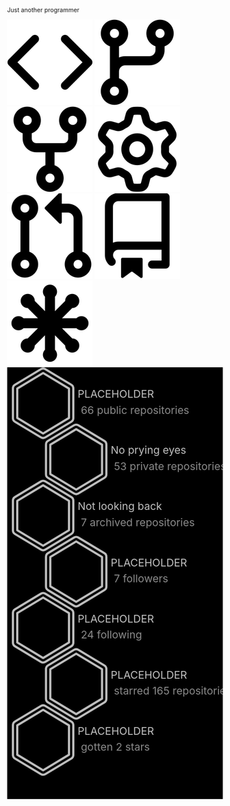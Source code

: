 Just another programmer

<img src="svgs/angle-brackets.svg">
<img src="svgs/branch.svg">
<img src="svgs/fork.svg">
<img src="svgs/gear.svg">
<img src="svgs/pull_request.svg">
<img src="svgs/repository.svg">
<img src="svgs/svg_logo.svg">

<svg xmlns="http://www.w3.org/2000/svg" width="600" height="1200" viewBox="0 0 300 600">
    <rect x="0" y="0" width="100%" height="100%"/>
    <g transform="translate(50 50) scale(1.5 1.5)">
        <path d="
            M 24 -13.6 L 24 13.6 L 0 28 L -24 13.6 L -24 -13.6 L 0 -28 Z
            M 2 -31.6 A 4 4 90 0 0 -2 -31.6 L -26 -17.2 A 4 4 90 0 0 -28 -13.6 L -28 13.6 A 4 4 90 0 0 -26 17.2 L -2 31.6 A 4 4 90 0 0 2 31.6 L 26 17.2 A 4 4 90 0 0 28 13.6 L 28 -13.6 A 4 4 90 0 0 26 -17.2 Z
        " stroke="#BDBDBD" stroke-width="2" stroke-linecap="round" stroke-linejoin="round"/>
        <text x="32" y="-5" fill="#BDBDBD" stroke-width="0.1" font-size="0.7em" >PLACEHOLDER</text>
        <text x="35" y="10" fill="#888888" stroke-width="0.1" font-size="0.7em" >66 public repositories</text>
    </g>
    <g transform="translate(96 128) scale(1.5 1.5)">
        <path d="
            M 24 -13.6 L 24 13.6 L 0 28 L -24 13.6 L -24 -13.6 L 0 -28 Z
            M 2 -31.6 A 4 4 90 0 0 -2 -31.6 L -26 -17.2 A 4 4 90 0 0 -28 -13.6 L -28 13.6 A 4 4 90 0 0 -26 17.2 L -2 31.6 A 4 4 90 0 0 2 31.6 L 26 17.2 A 4 4 90 0 0 28 13.6 L 28 -13.6 A 4 4 90 0 0 26 -17.2 Z
        " stroke="#BDBDBD" stroke-width="2" stroke-linecap="round" stroke-linejoin="round"/>
        <text x="32" y="-5" fill="#BDBDBD" stroke-width="0.1" font-size="0.7em" >No prying eyes</text>
        <text x="35" y="10" fill="#888888" stroke-width="0.1" font-size="0.7em" >53 private repositories</text>
    </g>
    <g transform="translate(50 206) scale(1.5 1.5)">
        <path d="
            M 24 -13.6 L 24 13.6 L 0 28 L -24 13.6 L -24 -13.6 L 0 -28 Z
            M 2 -31.6 A 4 4 90 0 0 -2 -31.6 L -26 -17.2 A 4 4 90 0 0 -28 -13.6 L -28 13.6 A 4 4 90 0 0 -26 17.2 L -2 31.6 A 4 4 90 0 0 2 31.6 L 26 17.2 A 4 4 90 0 0 28 13.6 L 28 -13.6 A 4 4 90 0 0 26 -17.2 Z
        " stroke="#BDBDBD" stroke-width="2" stroke-linecap="round" stroke-linejoin="round"/>
        <text x="32" y="-5" fill="#BDBDBD" stroke-width="0.1" font-size="0.7em" >Not looking back</text>
        <text x="35" y="10" fill="#888888" stroke-width="0.1" font-size="0.7em" >7 archived repositories</text>
    </g>
    <g transform="translate(96 284) scale(1.5 1.5)">
        <path d="
            M 24 -13.6 L 24 13.6 L 0 28 L -24 13.6 L -24 -13.6 L 0 -28 Z
            M 2 -31.6 A 4 4 90 0 0 -2 -31.6 L -26 -17.2 A 4 4 90 0 0 -28 -13.6 L -28 13.6 A 4 4 90 0 0 -26 17.2 L -2 31.6 A 4 4 90 0 0 2 31.6 L 26 17.2 A 4 4 90 0 0 28 13.6 L 28 -13.6 A 4 4 90 0 0 26 -17.2 Z
        " stroke="#BDBDBD" stroke-width="2" stroke-linecap="round" stroke-linejoin="round"/>
        <text x="32" y="-5" fill="#BDBDBD" stroke-width="0.1" font-size="0.7em" >PLACEHOLDER</text>
        <text x="35" y="10" fill="#888888" stroke-width="0.1" font-size="0.7em" >7 followers</text>
    </g>
    <g transform="translate(50 362) scale(1.5 1.5)">
        <path d="
            M 24 -13.6 L 24 13.6 L 0 28 L -24 13.6 L -24 -13.6 L 0 -28 Z
            M 2 -31.6 A 4 4 90 0 0 -2 -31.6 L -26 -17.2 A 4 4 90 0 0 -28 -13.6 L -28 13.6 A 4 4 90 0 0 -26 17.2 L -2 31.6 A 4 4 90 0 0 2 31.6 L 26 17.2 A 4 4 90 0 0 28 13.6 L 28 -13.6 A 4 4 90 0 0 26 -17.2 Z
        " stroke="#BDBDBD" stroke-width="2" stroke-linecap="round" stroke-linejoin="round"/>
        <text x="32" y="-5" fill="#BDBDBD" stroke-width="0.1" font-size="0.7em" >PLACEHOLDER</text>
        <text x="35" y="10" fill="#888888" stroke-width="0.1" font-size="0.7em" >24 following</text>
    </g>
    <g transform="translate(96 440) scale(1.5 1.5)">
        <path d="
            M 24 -13.6 L 24 13.6 L 0 28 L -24 13.6 L -24 -13.6 L 0 -28 Z
            M 2 -31.6 A 4 4 90 0 0 -2 -31.6 L -26 -17.2 A 4 4 90 0 0 -28 -13.6 L -28 13.6 A 4 4 90 0 0 -26 17.2 L -2 31.6 A 4 4 90 0 0 2 31.6 L 26 17.2 A 4 4 90 0 0 28 13.6 L 28 -13.6 A 4 4 90 0 0 26 -17.2 Z
        " stroke="#BDBDBD" stroke-width="2" stroke-linecap="round" stroke-linejoin="round"/>
        <text x="32" y="-5" fill="#BDBDBD" stroke-width="0.1" font-size="0.7em" >PLACEHOLDER</text>
        <text x="35" y="10" fill="#888888" stroke-width="0.1" font-size="0.7em" >starred 165 repositories</text>
    </g>
    <g transform="translate(50 518) scale(1.5 1.5)">
        <path d="
            M 24 -13.6 L 24 13.6 L 0 28 L -24 13.6 L -24 -13.6 L 0 -28 Z
            M 2 -31.6 A 4 4 90 0 0 -2 -31.6 L -26 -17.2 A 4 4 90 0 0 -28 -13.6 L -28 13.6 A 4 4 90 0 0 -26 17.2 L -2 31.6 A 4 4 90 0 0 2 31.6 L 26 17.2 A 4 4 90 0 0 28 13.6 L 28 -13.6 A 4 4 90 0 0 26 -17.2 Z
        " stroke="#BDBDBD" stroke-width="2" stroke-linecap="round" stroke-linejoin="round"/>
        <text x="32" y="-5" fill="#BDBDBD" stroke-width="0.1" font-size="0.7em" >PLACEHOLDER</text>
        <text x="35" y="10" fill="#888888" stroke-width="0.1" font-size="0.7em" >gotten 2 stars</text>
    </g>
</svg>
